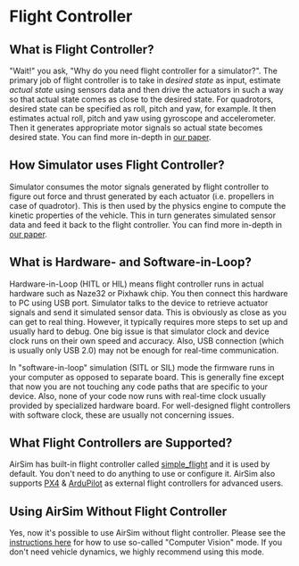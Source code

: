 # Flight Controller

## What is Flight Controller?
"Wait!" you ask, "Why do you need flight controller for a simulator?". The primary job of flight controller is to take in *desired state* as input, estimate *actual state* using sensors data and then drive the actuators in such a way so that actual state comes as close to the desired state. For quadrotors, desired state can be specified as roll, pitch and yaw, for example. It then estimates actual roll, pitch and yaw using gyroscope and accelerometer. Then it generates appropriate motor signals so actual state becomes desired state. You can find more in-depth in [our paper](paper/main.pdf).

## How Simulator uses Flight Controller?
Simulator consumes the motor signals generated by flight controller to figure out force and thrust generated by each actuator (i.e. propellers in case of quadrotor). This is then used by the physics engine to compute the kinetic properties of the vehicle. This in turn generates simulated sensor data and feed it back to the flight controller. You can find more in-depth in [our paper](paper/main.pdf).

## What is Hardware- and Software-in-Loop?

Hardware-in-Loop (HITL or HIL) means flight controller runs in actual hardware such as Naze32 or Pixhawk chip. You then connect this hardware to PC using USB port. Simulator talks to the device to retrieve actuator signals and send it simulated sensor data. This is obviously as close as you can get to real thing. However, it typically requires more steps to set up and usually hard to debug. One big issue is that simulator clock and device clock runs on their own speed and accuracy. Also, USB connection (which is usually only USB 2.0) may not be enough for real-time communication.

In "software-in-loop" simulation (SITL or SIL) mode the firmware runs in your computer as opposed to separate board. This is generally fine except that now you are not touching any code paths that are specific to your device. Also, none of your code now runs with real-time clock usually provided by specialized hardware board. For well-designed flight controllers with software clock, these are usually not concerning issues.

## What Flight Controllers are Supported?

AirSim has built-in flight controller called [simple_flight](simple_flight.md) and it is used by default. You don't need to do anything to use or configure it. AirSim also supports [PX4](px4_setup.md) & [ArduPilot](https://ardupilot.org/dev/docs/sitl-with-airsim.html) as external flight controllers for advanced users.

## Using AirSim Without Flight Controller

Yes, now it's possible to use AirSim without flight controller. Please see the [instructions here](image_apis.md) for how to use so-called "Computer Vision" mode. If you don't need vehicle dynamics, we highly recommend using this mode.
